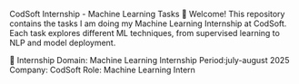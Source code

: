 CodSoft Internship - Machine Learning Tasks
👋 Welcome! This repository contains the tasks I am doing my Machine Learning Internship at CodSoft. Each task explores different ML techniques, from supervised learning to NLP and model deployment.

📌 Internship Domain: Machine Learning
Internship Period:july-august 2025
Company: CodSoft
Role: Machine Learning Intern

